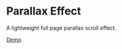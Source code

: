 # Parallax Effect
A lightweight full page parallax scroll effect.

<a href="https://leventeren.github.io/Parallax-Effect/" target="_blank">Demo</a>
